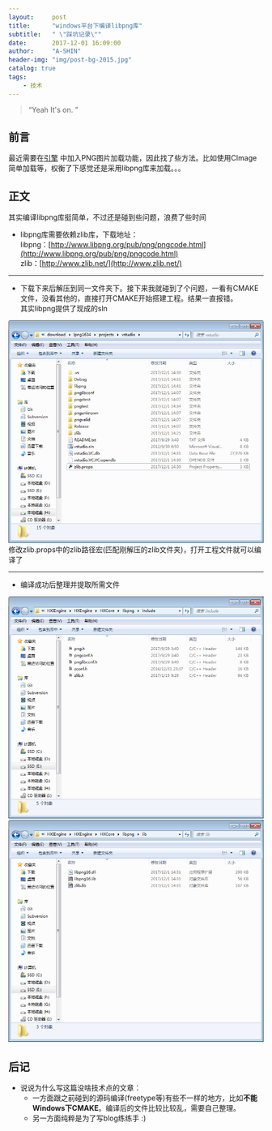 ```yaml
---
layout:     post
title:      "windows平台下编译libpng库"
subtitle:   " \"踩坑记录\""
date:       2017-12-01 16:09:00
author:     "A-SHIN"
header-img: "img/post-bg-2015.jpg"
catalog: true
tags:
    - 技术
---
```


> “Yeah It's on. ”


## 前言

最近需要在[引擎](https://github.com/huangx916/HXEngine)
中加入PNG图片加载功能，因此找了些方法。比如使用CImage简单加载等，权衡了下感觉还是采用libpng库来加载。。。

## 正文
其实编译libpng库挺简单，不过还是碰到些问题，浪费了些时间  
* libpng库需要依赖zlib库，下载地址：  
libpng：[http://www.libpng.org/pub/png/pngcode.html](http://www.libpng.org/pub/png/pngcode.html)  
zlib：[http://www.zlib.net/](http://www.zlib.net/) 
 
---
* 下载下来后解压到同一文件夹下。接下来我就碰到了个问题，一看有CMAKE文件，没看其他的，直接打开CMAKE开始搭建工程。结果一直报错。  
其实libpng提供了现成的sln  
<img class="shadow" src="/img/in-post/libpng/1.png" width="600">
修改zlib.props中的zlib路径宏(匹配刚解压的zlib文件夹)，打开工程文件就可以编译了

---
* 编译成功后整理并提取所需文件
<img class="shadow" src="/img/in-post/libpng/3.png" width="600">
<img class="shadow" src="/img/in-post/libpng/4.png" width="600">

## 后记
* 说说为什么写这篇没啥技术点的文章：  
	* 一方面跟之前碰到的源码编译(freetype等)有些不一样的地方，比如**不能Windows下CMAKE**。编译后的文件比较比较乱，需要自己整理。  
	* 另一方面纯粹是为了写blog练练手 :)